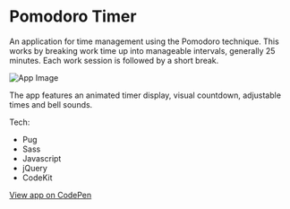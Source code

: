 # Pomodoro Timer
An application for time management using the Pomodoro technique.
This works by breaking work time up into manageable intervals, 
generally 25 minutes. Each work session is followed by a short break.

![App Image](https://charlietaylorcoder.com/assets/img/portfolio-pomodoro.jpg)

The app features an animated timer display, visual countdown, 
adjustable times and bell sounds.

Tech: 
- Pug
- Sass
- Javascript
- jQuery
- CodeKit

[View app on CodePen](https://codepen.io/chazmcgrill/full/rwGbVR)